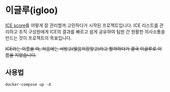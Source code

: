 # 이글루(igloo)

[ICE score](https://tech.trello.com/ice-scoring/)를 어떻게 잘 관리할까 고민하다가 시작된 프로젝트입니다.
ICE 리스트를 관리하고 조직 구성원에게 ICE의 결과를 빠르고 쉽게 공유하여 팀원 간 원활한 의사소통을 만드는 것이 프로젝트의 목표입니다.

~~ICE라는 이름을 따, 처음에는 서빙고(얼음저장창고)라고 할까하다가 결국 이글루로 이름을 지었습니다.~~

## 사용법

```
docker-compose up -d
```
